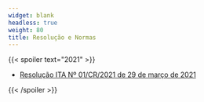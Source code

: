 ```yaml
---
widget: blank
headless: true
weight: 80
title: Resolução e Normas
---
```


{{< spoiler text="2021" >}}

- [Resolução ITA Nº 01/CR/2021 de 29 de março de 2021](documentos/normas/Resolução_01_CR__29-03-2021_CAIC-ITA-final.pdf)

{{< /spoiler >}}
